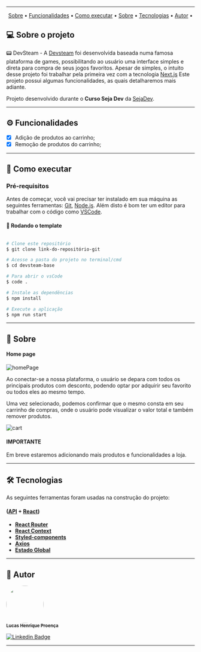 <div align="center">
<img src="https://github.com/LucasHProenca/devsteam-base/assets/106993403/9c7fee64-5fb3-4671-8cdb-948c2bab7fc7" alt="" />
</div>

---

<p align="center">
 <a href="#-sobre-o-projeto">Sobre</a> •
 <a href="#-funcionalidades">Funcionalidades</a> •
 <a href="#-como-executar">Como executar</a> • 
 <a href="#-sobre">Sobre</a> • 
 <a href="#-tecnologias">Tecnologias</a> • 
 <a href="#-autor">Autor</a> • 
</p>

## 💻 Sobre o projeto 

 
📟 DevSteam - A [Devsteam](https://devsteam-base.vercel.app/) foi desenvolvida baseada numa famosa plataforma de games, possibilitando ao usuário uma interface simples e direta para compra de seus jogos favoritos.
Apesar de simples, o intuito desse projeto foi trabalhar pela primeira vez com a tecnologia [Next.js](https://devsteam-base.vercel.app/)
Este projeto possui algumas funcionalidades, as quais detalharemos mais adiante.

Projeto desenvolvido durante o **Curso Seja Dev** da [SejaDev](https://nextjs.org/).

---

## ⚙️ Funcionalidades

  - [x] Adição de produtos ao carrinho;
  - [x] Remoção de produtos do carrinho;

---

## 🚀 Como executar

### Pré-requisitos

Antes de começar, você vai precisar ter instalado em sua máquina as seguintes ferramentas:
[Git](https://git-scm.com), [Node.js](https://nodejs.org/en/).
Além disto é bom ter um editor para trabalhar com o código como [VSCode](https://code.visualstudio.com/).

#### 🎲 Rodando o template

```bash

# Clone este repositório
$ git clone link-do-repositório-git

# Acesse a pasta do projeto no terminal/cmd
$ cd devsteam-base

# Para abrir o vsCode
$ code .

# Instale as dependências
$ npm install

# Execute a aplicação
$ npm run start

```

---

## 📄 Sobre

#### Home page

![homePage](https://github.com/LucasHProenca/devsteam-base/assets/106993403/fa6af380-d84d-4618-b1f7-332a7b35dbd7)


Ao conectar-se a nossa plataforma, o usuário se depara com todos os principais produtos com desconto, podendo optar por adquirir seu favorito ou todos eles ao mesmo tempo.

Uma vez selecionado, podemos confirmar que o mesmo consta em seu carrinho de compras, onde o usuário pode visualizar o valor total e também remover produtos.

![cart](https://github.com/LucasHProenca/devsteam-base/assets/106993403/b0c5d09f-ecc4-4248-b9f1-3ceea569e1c0)


#### IMPORTANTE

Em breve estaremos adicionando mais produtos e funcionalidades a loja.

---

## 🛠 Tecnologias

As seguintes ferramentas foram usadas na construção do projeto:

#### ([API](https://developer.mozilla.org/pt-BR/docs/Learn/JavaScript/Client-side_web_APIs/Introduction)  +  [React](https://react.dev/))

-   **[React Router](https://reactrouter.com/en/main)**
-   **[React Context](https://legacy.reactjs.org/docs/context.html)**
-   **[Styled-components](https://styled-components.com/)**
-   **[Axios](https://axios-http.com/ptbr/docs/intro)**
-   **[Estado Global](https://coderpad.io/blog/development/global-state-management-react/)**

---

## 🦸 Autor

 <img style="border-radius: 50%;"  src="https://github.com/LucasHProenca/Labecommerce-back-end/assets/106993403/9abf8ee7-9527-42f8-9151-04ccd3db2d97" width="100px;" alt="" />
 <br />
 <sub><b>Lucas Henrique Proença</b></sub>
 <br />

[![Linkedin Badge](https://img.shields.io/badge/-Lucas-blue?style=flat-square&logo=Linkedin&logoColor=white&link=https://www.linkedin.com/in/lucas-proen%C3%A7a-512650106/)](https://www.linkedin.com/in/lucas-proen%C3%A7a-512650106/) 

---
